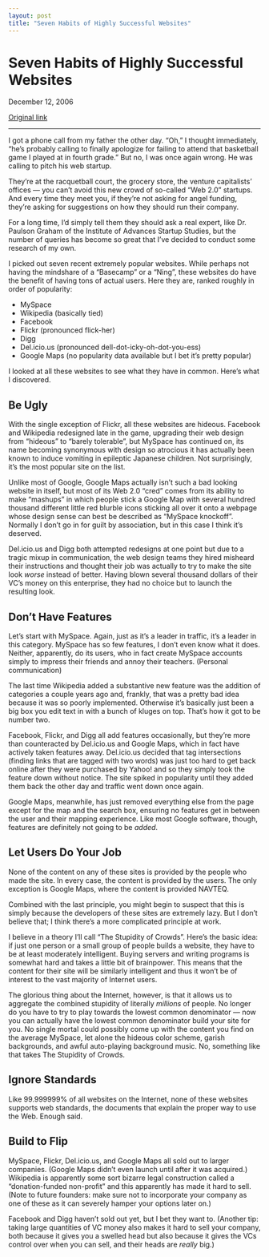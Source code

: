 ```yaml
---
layout: post
title: "Seven Habits of Highly Successful Websites"
---
```

Seven Habits of Highly Successful Websites
==========================================

December 12, 2006

[Original link](http://www.aaronsw.com/weblog/sevenhabits)

* * * * *

I got a phone call from my father the other day. “Oh,” I thought
immediately, “he’s probably calling to finally apologize for failing to
attend that basketball game I played at in fourth grade.” But no, I was
once again wrong. He was calling to pitch his web startup.

They’re at the racquetball court, the grocery store, the venture
capitalists’ offices — you can’t avoid this new crowd of so-called “Web
2.0” startups. And every time they meet you, if they’re not asking for
angel funding, they’re asking for suggestions on how they should run
their company.

For a long time, I’d simply tell them they should ask a real expert,
like Dr. Paulson Graham of the Institute of Advances Startup Studies,
but the number of queries has become so great that I’ve decided to
conduct some research of my own.

I picked out seven recent extremely popular websites. While perhaps not
having the mindshare of a “Basecamp” or a “Ning”, these websites do have
the benefit of having tons of actual users. Here they are, ranked
roughly in order of popularity:

-   MySpace
-   Wikipedia (basically tied)
-   Facebook
-   Flickr (pronounced flick-her)
-   Digg
-   Del.icio.us (pronounced dell-dot-icky-oh-dot-you-ess)
-   Google Maps (no popularity data available but I bet it’s pretty
    popular)

I looked at all these websites to see what they have in common. Here’s
what I discovered.

Be Ugly
-------

With the single exception of Flickr, all these websites are hideous.
Facebook and Wikipedia redesigned late in the game, upgrading their web
design from “hideous” to “barely tolerable”, but MySpace has continued
on, its name becoming synonymous with design so atrocious it has
actually been known to induce vomiting in epileptic Japanese children.
Not surprisingly, it’s the most popular site on the list.

Unlike most of Google, Google Maps actually isn’t such a bad looking
website in itself, but most of its Web 2.0 “cred” comes from its ability
to make “mashups” in which people stick a Google Map with several
hundred thousand different little red blurble icons sticking all over it
onto a webpage whose design sense can best be described as “MySpace
knockoff”. Normally I don’t go in for guilt by association, but in this
case I think it’s deserved.

Del.icio.us and Digg both attempted redesigns at one point but due to a
tragic mixup in communication, the web design teams they hired misheard
their instructions and thought their job was actually to try to make the
site look *worse* instead of better. Having blown several thousand
dollars of their VC’s money on this enterprise, they had no choice but
to launch the resulting look.

Don’t Have Features
-------------------

Let’s start with MySpace. Again, just as it’s a leader in traffic, it’s
a leader in this category. MySpace has so few features, I don’t even
know what it does. Neither, apparently, do its users, who in fact create
MySpace accounts simply to impress their friends and annoy their
teachers. (Personal communication)

The last time Wikipedia added a substantive new feature was the addition
of categories a couple years ago and, frankly, that was a pretty bad
idea because it was so poorly implemented. Otherwise it’s basically just
been a big box you edit text in with a bunch of kluges on top. That’s
how it got to be number two.

Facebook, Flickr, and Digg all add features occasionally, but they’re
more than counteracted by Del.icio.us and Google Maps, which in fact
have actively taken features away. Del.icio.us decided that tag
intersections (finding links that are tagged with two words) was just
too hard to get back online after they were purchased by Yahoo! and so
they simply took the feature down without notice. The site spiked in
popularity until they added them back the other day and traffic went
down once again.

Google Maps, meanwhile, has just removed everything else from the page
except for the map and the search box, ensuring no features get in
between the user and their mapping experience. Like most Google
software, though, features are definitely not going to be *added*.

Let Users Do Your Job
---------------------

None of the content on any of these sites is provided by the people who
made the site. In every case, the content is provided by the users. The
only exception is Google Maps, where the content is provided NAVTEQ.

Combined with the last principle, you might begin to suspect that this
is simply because the developers of these sites are extremely lazy. But
I don’t believe that; I think there’s a more complicated principle at
work.

I believe in a theory I’ll call “The Stupidity of Crowds”. Here’s the
basic idea: if just one person or a small group of people builds a
website, they have to be at least moderately intelligent. Buying servers
and writing programs is somewhat hard and takes a little bit of
brainpower. This means that the content for their site will be similarly
intelligent and thus it won’t be of interest to the vast majority of
Internet users.

The glorious thing about the Internet, however, is that it allows us to
aggregate the combined stupidity of literally *millions* of people. No
longer do you have to try to play towards the lowest common denominator
— now you can actually have the lowest common denominator build your
site for you. No single mortal could possibly come up with the content
you find on the average MySpace, let alone the hideous color scheme,
garish backgrounds, and awful auto-playing background music. No,
something like that takes The Stupidity of Crowds.

Ignore Standards
----------------

Like 99.999999% of all websites on the Internet, none of these websites
supports web standards, the documents that explain the proper way to use
the Web. Enough said.

Build to Flip
-------------

MySpace, Flickr, Del.icio.us, and Google Maps all sold out to larger
companies. (Google Maps didn’t even launch until after it was acquired.)
Wikipedia is apparently some sort bizarre legal construction called a
“donation-funded non-profit” and this apparently has made it hard to
sell. (Note to future founders: make sure not to incorporate your
company as one of these as it can severely hamper your options later
on.)

Facebook and Digg haven’t sold out yet, but I bet they want to. (Another
tip: taking large quantities of VC money also makes it hard to sell your
company, both because it gives you a swelled head but also because it
gives the VCs control over when you can sell, and their heads are
*really* big.)
